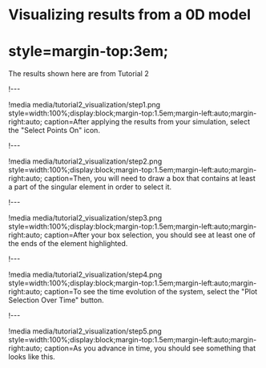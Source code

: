 # Visualizing results from a 0D model

# style=margin-top:3em;

The results shown here are from Tutorial 2

!---

!media media/tutorial2_visualization/step1.png
       style=width:100%;display:block;margin-top:1.5em;margin-left:auto;margin-right:auto;
       caption=After applying the results from your simulation, select the "Select Points On" icon.

!---

!media media/tutorial2_visualization/step2.png
       style=width:100%;display:block;margin-top:1.5em;margin-left:auto;margin-right:auto;
       caption=Then, you will need to draw a box that contains at least a part of the singular element in order to select it.

!---

!media media/tutorial2_visualization/step3.png
       style=width:100%;display:block;margin-top:1.5em;margin-left:auto;margin-right:auto;
       caption=After your box selection, you should see at least one of the ends of the element highlighted.


!---

!media media/tutorial2_visualization/step4.png
       style=width:100%;display:block;margin-top:1.5em;margin-left:auto;margin-right:auto;
       caption=To see the time evolution of the system, select the "Plot Selection Over Time" button.

!---

!media media/tutorial2_visualization/step5.png
       style=width:100%;display:block;margin-top:1.5em;margin-left:auto;margin-right:auto;
       caption=As you advance in time, you should see something that looks like this.
